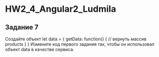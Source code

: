 # HW2_4_Angular2_Ludmila

## Задание 7
Создайте объект
let data = {
getData: function() {
// вернуть массив products
}
}
Измените код первого задания так, чтобы он использовал объект data в качестве сервиса. 
